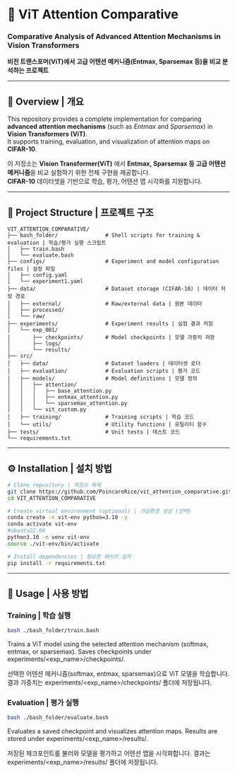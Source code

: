 # 🧠 ViT Attention Comparative  
### Comparative Analysis of Advanced Attention Mechanisms in Vision Transformers  
**비전 트랜스포머(ViT)에서 고급 어텐션 메커니즘(Entmax, Sparsemax 등)을 비교 분석하는 프로젝트**

---

## 📘 Overview | 개요

This repository provides a complete implementation for comparing **advanced attention mechanisms** (such as *Entmax* and *Sparsemax*) in **Vision Transformers (ViT)**.  
It supports training, evaluation, and visualization of attention maps on **CIFAR-10**.

이 저장소는 **Vision Transformer(ViT)** 에서 **Entmax, Sparsemax 등 고급 어텐션 메커니즘**을 비교 실험하기 위한 전체 구현을 제공합니다.  
**CIFAR-10** 데이터셋을 기반으로 학습, 평가, 어텐션 맵 시각화를 지원합니다.

---

## 📂 Project Structure | 프로젝트 구조

```
VIT_ATTENTION_COMPARATIVE/
├── bash_folder/               # Shell scripts for training & evaluation | 학습/평가 실행 스크립트
│   ├── train.bash
│   └── evaluate.bash
├── configs/                   # Experiment and model configuration files | 설정 파일
│   ├── config.yaml
│   └── experiment1.yaml
├── data/                      # Dataset storage (CIFAR-10) | 데이터 저장 경로
│   ├── external/              # Raw/external data | 원본 데이터
│   ├── processed/
│   └── raw/
├── experiments/               # Experiment results | 실험 결과 저장
│   └── exp_001/
│       ├── checkpoints/       # Model checkpoints | 모델 가중치 저장
│       ├── logs/
│       └── results/
├── src/
│   ├── data/                  # Dataset loaders | 데이터셋 로더
│   ├── evaluation/            # Evaluation scripts | 평가 코드
│   ├── models/                # Model definitions | 모델 정의
│   │   ├── attention/
│   │   │   ├── base_attention.py
│   │   │   ├── entmax_attention.py
│   │   │   └── sparsemax_attention.py
│   │   └── vit_custom.py
│   ├── training/              # Training scripts | 학습 코드
│   └── utils/                 # Utility functions | 유틸리티 함수
├── tests/                     # Unit tests | 테스트 코드
└── requirements.txt
```
---

## ⚙️ Installation | 설치 방법

```bash
# Clone repository | 저장소 복제
git clone https://github.com/PoincareRice/vit_attention_comparative.git
cd VIT_ATTENTION_COMPARATIVE

# Create virtual environment (optional) | 가상환경 생성 (선택)
conda create -n vit-env python=3.10 -y
conda activate vit-env
#ubuntu22.04
python3.10 -m venv vit-env
source ./vit-env/bin/activate

# Install dependencies | 필요한 패키지 설치
pip install -r requirements.txt
```
---
## 🚀 Usage | 사용 방법

### Training | 학습 실행
```bash
bash ./bash_folder/train.bash
```
Trains a ViT model using the selected attention mechanism (softmax, entmax, or sparsemax).
Saves checkpoints under experiments/<exp_name>/checkpoints/.

선택한 어텐션 메커니즘(softmax, entmax, sparsemax)으로 ViT 모델을 학습합니다.
결과 가중치는 experiments/<exp_name>/checkpoints/ 폴더에 저장됩니다.

### Evaluation | 평가 실행
```bash
bash ./bash_folder/evaluate.bash
```
Evaluates a saved checkpoint and visualizes attention maps.
Results are stored under experiments/<exp_name>/results/.

저장된 체크포인트를 불러와 모델을 평가하고 어텐션 맵을 시각화합니다.
결과는 experiments/<exp_name>/results/ 폴더에 저장됩니다.

